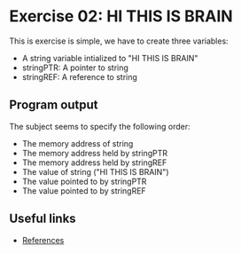 # Exercise 02: HI THIS IS BRAIN
This is exercise is simple, we have to create three variables:
-   A string variable intialized to "HI THIS IS BRAIN"
-   stringPTR: A pointer to string
-   stringREF: A reference to string

## Program output
The subject seems to specify the following order:
-   The memory address of string
-   The memory address held by stringPTR
-   The memory address held by stringREF
-   The value of string ("HI THIS IS BRAIN")
-   The value pointed to by stringPTR
-   The value pointed to by stringREF

## Useful links
-   [References](https://medium.com/@the_infinity/references-in-c-987e592d901c)
